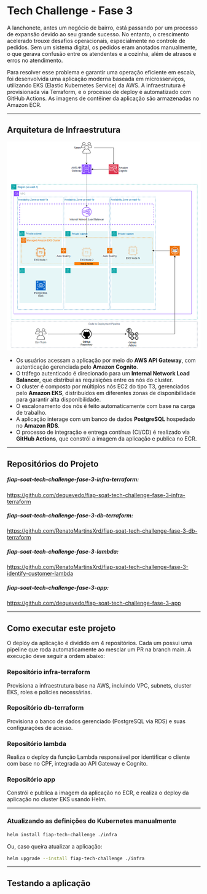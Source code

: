 
# Tech Challenge - Fase 3

A lanchonete, antes um negócio de bairro, está passando por um processo de expansão devido ao seu grande sucesso. 
No entanto, o crescimento acelerado trouxe desafios operacionais, especialmente no controle de pedidos. 
Sem um sistema digital, os pedidos eram anotados manualmente, o que gerava confusão entre os atendentes e a cozinha, 
além de atrasos e erros no atendimento.

Para resolver esse problema e garantir uma operação eficiente em escala, 
foi desenvolvida uma aplicação moderna baseada em microsserviços, 
utilizando EKS (Elastic Kubernetes Service) da AWS. 
A infraestrutura é provisionada via Terraform, 
e o processo de deploy é automatizado com GitHub Actions. 
As imagens de contêiner da aplicação são armazenadas no Amazon ECR.

---

## Arquitetura de Infraestrutura

![K8S_Architecture](./assets/InfraArchitecture.png)

- Os usuários acessam a aplicação por meio do **AWS API Gateway**, com autenticação gerenciada pelo **Amazon Cognito**.
- O tráfego autenticado é direcionado para um **Internal Network Load Balancer**, que distribui as requisições entre os nós do cluster.
- O cluster é composto por múltiplos nós EC2 do tipo T3, gerenciados pelo **Amazon EKS**, distribuídos em diferentes zonas de disponibilidade para garantir alta disponibilidade.
- O escalonamento dos nós é feito automaticamente com base na carga de trabalho.
- A aplicação interage com um banco de dados **PostgreSQL** hospedado no **Amazon RDS**.
- O processo de integração e entrega contínua (CI/CD) é realizado via **GitHub Actions**, que constrói a imagem da aplicação e publica no ECR.

---

## Repositórios do Projeto

##### fiap-soat-tech-challenge-fase-3-infra-terraform:
https://github.com/dequevedo/fiap-soat-tech-challenge-fase-3-infra-terraform

##### fiap-soat-tech-challenge-fase-3-db-terraform:
https://github.com/RenatoMartinsXrd/fiap-soat-tech-challenge-fase-3-db-terraform

##### fiap-soat-tech-challenge-fase-3-lambda:
https://github.com/RenatoMartinsXrd/fiap-soat-tech-challenge-fase-3-identify-customer-lambda

##### fiap-soat-tech-challenge-fase-3-app:
https://github.com/dequevedo/fiap-soat-tech-challenge-fase-3-app

---

## Como executar este projeto

O deploy da aplicação é dividido em 4 repositórios. Cada um possui uma pipeline que roda automaticamente ao mesclar um PR na branch main. 
A execução deve seguir a ordem abaixo:

### Repositório infra-terraform
Provisiona a infraestrutura base na AWS, incluindo VPC, subnets, cluster EKS, roles e policies necessárias.

### Repositório db-terraform
Provisiona o banco de dados gerenciado (PostgreSQL via RDS) e suas configurações de acesso.

### Repositório lambda
Realiza o deploy da função Lambda responsável por identificar o cliente com base no CPF, integrada ao API Gateway e Cognito.

### Repositório app
Constrói e publica a imagem da aplicação no ECR, e realiza o deploy da aplicação no cluster EKS usando Helm.

---

### Atualizando as definições do Kubernetes manualmente

```sh
helm install fiap-tech-challenge ./infra
```

Ou, caso queira atualizar a aplicação:

```sh
helm upgrade --install fiap-tech-challenge ./infra
```

---

## Testando a aplicação
